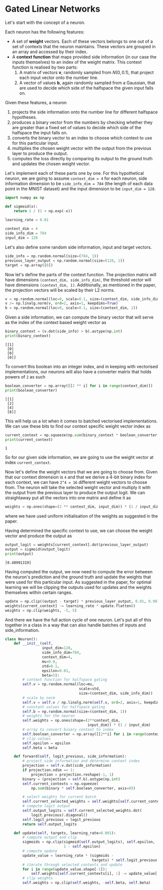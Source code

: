 # Gated Linear Networks

Let's start with the concept of a neuron.

Each neuron has the following features:
* A set of **weight** vectors. Each of these vectors belongs to one out of a set of contexts that the neuron maintains. These vectors are grouped in an array and accessed by their index.
* A **context function** that maps provided side information (in our case the inputs themselves) to an index of the weight matrix. This context function is realised by two parts:
    1. A matrix of vectors **v**, randomly sampled from $N(0, 0.1)$, that project each input vector onto the number line.
    2. A vector of values **b**, again randomly sampled from a Gaussian, that are used to decide which side of the halfspace the given input falls on.

Given these features, a neuron
1. projects the side information onto the number line for different halfspace hypotheses.
2. produces a binary vector from the numbers by checking whether they are greater than a fixed set of values to decide which side of the halfspace the input falls on.
3. converts the binary vector to an index to choose which context to use for this particular input.
4. multiplies the chosen weight vector with the output from the previous layer to produce the output.
5. computes the loss directly by comparing its output to the ground truth and updates the chosen weight vector.

Let's implement each of these parts one by one.
For this hypothetical neuron, we are going to assume `context_dim = 4` for each neuron, side information dimension to be `side_info_dim = 784` (the length of each data point in the MNIST dataset) and the input dimension to be `input_dim = 128`.


```python
import numpy as np

def sigmoid(x):
    return 1 / (1 + np.exp(-x))

learning_rate = 0.01
    
context_dim = 4
side_info_dim = 784
input_dim = 128
```

Let's also define some random side information, input and target vectors.


```python
side_info = np.random.normal(size=(784, 1))
previous_layer_output = np.random.normal(size=(128, 1))
target = np.array([0])
```

Now let's define the parts of the context function. The projection matrix will have dimensions `(context_dim, side_info_dim)`, the threshold vector will have dimensions `(context_dim, 1)`. Additionally, as mentioned in the paper, the projection vectors will be scaled by their L2 norms.


```python
v = np.random.normal(loc=0, scale=0.1, size=(context_dim, side_info_dim))
v /= np.linalg.norm(v, ord=2, axis=1, keepdims=True)
b = np.random.normal(loc=0, scale=0.1, size=(context_dim, 1))
```

Given a side information, we can compute the binary vector that will serve as the index of the context based weight vector as


```python
binary_context = (v.dot(side_info) > b).astype(np.int)
print(binary_context)
```

    [[1]
     [0]
     [0]
     [0]]


To convert this boolean into an integer index, and in keeping with vectorised implementations, our neurons will also have a converter matrix that holds powers of `2` as such


```python
boolean_converter = np.array([[2 ** i] for i in range(context_dim)])
print(boolean_converter)
```

    [[1]
     [2]
     [4]
     [8]]


This will help us a lot when it comes to batched vectorised implementations.
We can use these bits to find our context specific weight vector index as


```python
current_context = np.squeeze(np.sum(binary_context * boolean_converter, axis=0))
print(current_context)
```

    1


So for our given side information, we are going to use the weight vector at index `current_context`.

Now let's define the weight vectors that we are going to choose from.
Given that our context dimension is `4` and that we derive a 4-bit binary index for each context, we can have `2^4 = 16` different weight vectors to choose from. The neuron will take the selected weight vector and multiply it with the output from the previous layer to produce the output logit. We can straightaway put all the vectors into one matrix and define it as


```python
weights = np.ones(shape=(2 ** context_dim, input_dim)) * (1 / input_dim)
```

where we have used uniform initialisation of the weights as suggested in the paper.

Having determined the specific context to use, we can choose the weight vector and produce the output as


```python
output_logit = weights[current_context].dot(previous_layer_output)
output = sigmoid(output_logit)
print(output)
```

    [0.48991319]


Having computed the output, we now need to compute the error between the neuron's prediction and the ground truth and update the weights that were used for this particular input. As suggested in the paper, for optimal learning we will be clipping the outputs used for updates and the weights themselves within certain ranges.


```python
update = np.clip((output - target) * previous_layer_output, 0.01, 0.99)
weights[current_context] -= learning_rate * update.flatten()
weights = np.clip(weights, -5, 5)
```

And there we have the full action cycle of one neuron. Let's put all of this together in a class in a way that can also handle batches of inputs and side_information.


```python
class Neuron():
    def __init__(self,
                 input_dim=128,
                 side_info_dim=784,
                 context_dim=4,
                 mu=0.0,
                 std=0.1,
                 epsilon=0.01,
                 beta=5):
        # context function for halfspace gating
        self.v = np.random.normal(loc=mu,
                                  scale=std,
                                  size=(context_dim, side_info_dim))
        # scale by norm
        self.v = self.v / np.linalg.norm(self.v, ord=2, axis=1, keepdims=True)
        # constant values for halfspace gating
        self.b = np.random.normal(size=(context_dim, 1))
        # weights for the neuron
        self.weights = np.ones(shape=(2**context_dim,
                                      input_dim)) * (1 / input_dim)
        # array to convert binary context to index
        self.boolean_converter = np.array([[2**i] for i in range(context_dim)])
        # clip values
        self.epsilon = epsilon
        self.beta = beta

    def forward(self, logit_previous, side_information):
        # project side information and determine context index
        projection = self.v.dot(side_information)
        if projection.ndim == 1:
            projection = projection.reshape(-1, 1)
        binary = (projection > self.b).astype(np.int)
        self.current_contexts = np.squeeze(
            np.sum(binary * self.boolean_converter, axis=0))

        # select weights for current batch
        self.current_selected_weights = self.weights[self.current_contexts, :]
        # compute logit output
        self.output_logits = self.current_selected_weights.dot(
            logit_previous).diagonal()
        self.logit_previous = logit_previous
        return self.output_logits

    def update(self, targets, learning_rate=0.001):
        # compute output and clip
        sigmoids = np.clip(sigmoid(self.output_logits), self.epsilon,
                           1 - self.epsilon)
        # compute update
        update_value = learning_rate * (sigmoids -
                                        targets) * self.logit_previous
        # iterate through selected contexts and update
        for i in range(update_value.shape[-1]):
            self.weights[self.current_contexts[i], :] -= update_value[:, i]
        # clip weights
        self.weights = np.clip(self.weights, -self.beta, self.beta)
```
